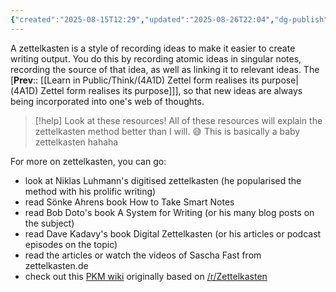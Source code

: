 ```yaml
---
{"created":"2025-08-15T12:29","updated":"2025-08-26T22:04","dg-publish":true,"dg-permalink":"4a1d1-zettelkasten","id":"4a1d1","dg-path":"Think/Zettelkasten.md","permalink":"/4a1d1-zettelkasten/","dgPassFrontmatter":true,"noteIcon":"1"}
---
```


A zettelkasten is a style of recording ideas to make it easier to create writing output. You do this by recording atomic ideas in singular notes, recording the source of that idea, as well as linking it to relevant ideas. The [**Prev**:: [[Learn in Public/Think/(4A1D) Zettel form realises its purpose\|(4A1D) Zettel form realises its purpose]]], so that new ideas are always being incorporated into one's web of thoughts. 

> [!help] Look at these resources! 
> All of these resources will explain the zettelkasten method better than I will. 😅 This is basically a baby zettelkasten hahaha

For more on zettelkasten, you can go:
- look at Niklas Luhmann's digitised zettelkasten (he popularised the method with his prolific writing)
- read Sönke Ahrens book How to Take Smart Notes 
- read Bob Doto's book A System for Writing (or his many blog posts on the subject)
- read Dave Kadavy's book Digital Zettelkasten (or his articles or podcast episodes on the topic)
- read the articles or watch the videos of Sascha Fast from zettelkasten.de 
- check out this [PKM wiki](https://zk.zettel.page/) originally based on [/r/Zettelkasten](https://www.reddit.com/r/Zettelkasten/about/)

